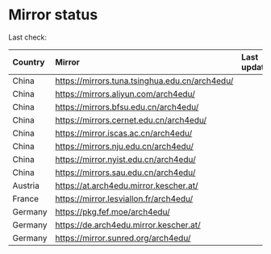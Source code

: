 <script src="./time.js"></script>
# Mirror status
Last check: <script type="text/javascript">localize(1711912465.651539);</script>

|Country|Mirror|Last update|
|:------|:-----|:----------|
|China|https://mirrors.tuna.tsinghua.edu.cn/arch4edu/|<script type="text/javascript">localize(1711866806);</script>|
|China|https://mirrors.aliyun.com/arch4edu/|<script type="text/javascript">localize(1711866806);</script>|
|China|https://mirrors.bfsu.edu.cn/arch4edu/|<script type="text/javascript">localize(1711866806);</script>|
|China|https://mirrors.cernet.edu.cn/arch4edu/|<script type="text/javascript">localize(1711866806);</script>|
|China|https://mirror.iscas.ac.cn/arch4edu/|<script type="text/javascript">localize(1711866806);</script>|
|China|https://mirrors.nju.edu.cn/arch4edu/|<script type="text/javascript">localize(1711823684);</script>|
|China|https://mirror.nyist.edu.cn/arch4edu/|<script type="text/javascript">localize(1711866806);</script>|
|China|https://mirrors.sau.edu.cn/arch4edu/|<script type="text/javascript">localize(1711866806);</script>|
|Austria|https://at.arch4edu.mirror.kescher.at/|<script type="text/javascript">localize(1711866806);</script>|
|France|https://mirror.lesviallon.fr/arch4edu/|<script type="text/javascript">localize(1711866806);</script>|
|Germany|https://pkg.fef.moe/arch4edu/|<script type="text/javascript">localize(1711866806);</script>|
|Germany|https://de.arch4edu.mirror.kescher.at/|<script type="text/javascript">localize(1711866806);</script>|
|Germany|https://mirror.sunred.org/arch4edu/|<script type="text/javascript">localize(1711866806);</script>|

<script src="./tablefilter/tablefilter.js"></script>
<script src="./table.js"></script>